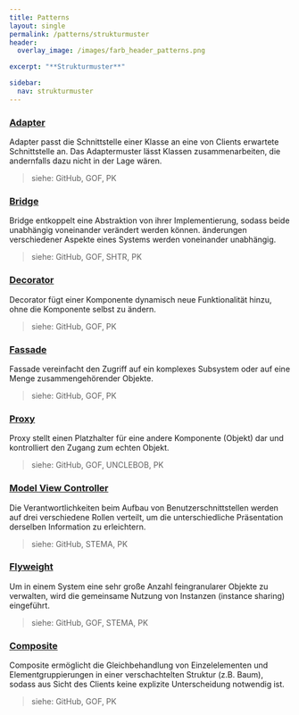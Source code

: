 ```yaml
---
title: Patterns
layout: single
permalink: /patterns/strukturmuster
header:
  overlay_image: /images/farb_header_patterns.png

excerpt: "**Strukturmuster**"

sidebar:
  nav: strukturmuster
---
```


### [Adapter](adapter)
Adapter passt die Schnittstelle einer Klasse an eine von Clients erwartete Schnittstelle an. Das Adaptermuster lässt Klassen zusammenarbeiten, die andernfalls dazu nicht in der Lage wären.

> siehe: GitHub, GOF, PK

### [Bridge](bridge)
Bridge entkoppelt eine Abstraktion von ihrer Implementierung, sodass beide unabhängig voneinander verändert werden können. änderungen verschiedener Aspekte eines Systems werden voneinander unabhängig.

> siehe: GitHub, GOF, SHTR, PK

### [Decorator](decorator)
Decorator fügt einer Komponente dynamisch neue Funktionalität hinzu, ohne die Komponente selbst zu ändern.

> siehe: GitHub, GOF, PK

### [Fassade](fassade)
Fassade vereinfacht den Zugriff auf ein komplexes Subsystem oder auf eine Menge zusammengehörender Objekte.

> siehe: GitHub, GOF, PK

### [Proxy](proxy)
Proxy stellt einen Platzhalter für eine andere Komponente (Objekt) dar und kontrolliert den Zugang zum echten Objekt.

> siehe: GitHub, GOF, UNCLEBOB, PK

### [Model View Controller](modelviewcontroller)
Die Verantwortlichkeiten beim Aufbau von Benutzerschnittstellen werden auf drei verschiedene Rollen verteilt, um die unterschiedliche Präsentation derselben Information zu erleichtern.

> siehe: GitHub, STEMA, PK

### [Flyweight](flyweight)
Um in einem System eine sehr große Anzahl feingranularer Objekte zu verwalten, wird die gemeinsame Nutzung von Instanzen (instance sharing) eingeführt.

> siehe: GitHub, GOF, STEMA, PK

### [Composite](composite)
Composite ermöglicht die Gleichbehandlung von Einzelelementen und Elementgruppierungen in einer verschachtelten Struktur (z.B. Baum), sodass aus Sicht des Clients keine explizite Unterscheidung notwendig ist.

> siehe: GitHub, GOF, PK

